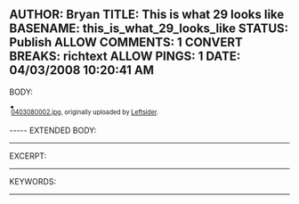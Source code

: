 AUTHOR: Bryan
TITLE: This is what 29 looks like
BASENAME: this_is_what_29_looks_like
STATUS: Publish
ALLOW COMMENTS: 1
CONVERT BREAKS: richtext
ALLOW PINGS: 1
DATE: 04/03/2008 10:20:41 AM
-----
BODY:
<style type="text/css">
.flickr-photo { border: solid 2px #000000; }
.flickr-yourcomment { }
.flickr-frame { text-align: left; padding: 3px; }
.flickr-caption { font-size: 0.8em; margin-top: 0px; }
</style>

<div class="flickr-frame">
	<a href="http://www.flickr.com/photos/leftsider/2385236282/" title="photo sharing"><img src="http://farm3.static.flickr.com/2375/2385236282_128292fb4d.jpg" class="flickr-photo" alt="" /></a>
<br />
	<span class="flickr-caption"><a href="http://www.flickr.com/photos/leftsider/2385236282/">0403080002.jpg</a>, originally uploaded by <a href="http://www.flickr.com/people/leftsider/">Leftsider</a>.</span>
</div>
				
<p class="flickr-yourcomment">
	
</p>
-----
EXTENDED BODY:

-----
EXCERPT:

-----
KEYWORDS:

-----


